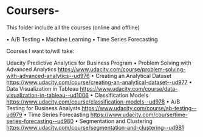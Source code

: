 # Coursers-
This folder include all the courses (online and offline) 

•	A/B Testing
•	Machine Learning 
•	Time Series Forecasting


Courses I want to/will take: 

Udacity Predictive Analytics for Business Program 
•	Problem Solving with Advanced Analytics
https://www.udacity.com/course/problem-solving-with-advanced-analytics--ud976
•	Creating an Analytical Dataset
https://www.udacity.com/course/creating-an-analytical-dataset--ud977
•	Data Visualization in Tableau
https://www.udacity.com/course/data-visualization-in-tableau--ud1006
•	Classification Models
https://www.udacity.com/course/classification-models--ud978
•	A/B Testing for Business Analysts
https://www.udacity.com/course/ab-testing--ud979
•	Time Series Forecasting
https://www.udacity.com/course/time-series-forecasting--ud980
•	Segmentation and Clustering
https://www.udacity.com/course/segmentation-and-clustering--ud981


